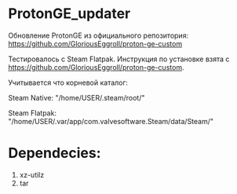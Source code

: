 # ProtonGE_updater
Обновление ProtonGE из официального репозитория: https://github.com/GloriousEggroll/proton-ge-custom

Тестировалось с Steam Flatpak. Инструкция по установке взята с https://github.com/GloriousEggroll/proton-ge-custom.


Учитывается что корневой каталог:

Steam Native: "/home/USER/.steam/root/"

Steam Flatpak: "/home/USER/.var/app/com.valvesoftware.Steam/data/Steam/"


# Dependecies:
1. xz-utilz
2. tar
